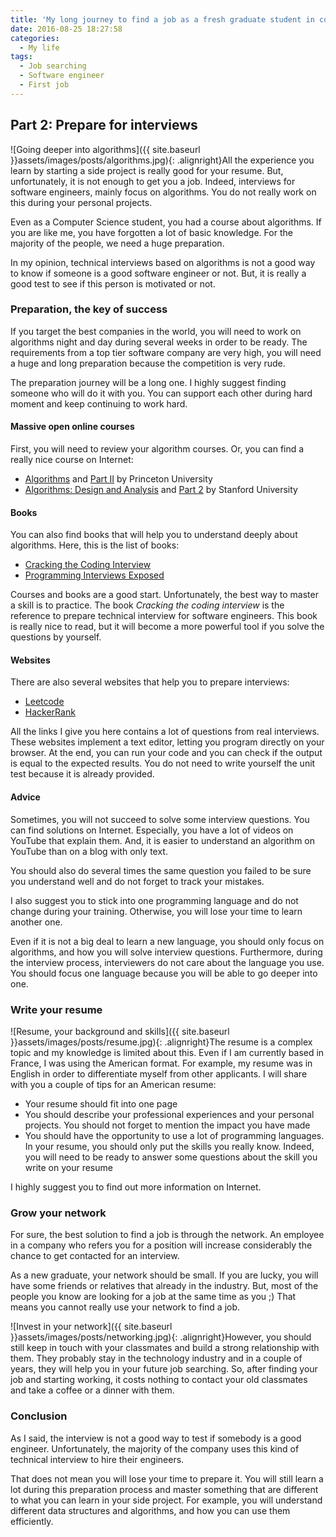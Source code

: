 ```yaml
---
title: 'My long journey to find a job as a fresh graduate student in computer science (Part 2 of 3)'
date: 2016-08-25 18:27:58
categories:
  - My life
tags:
  - Job searching
  - Software engineer
  - First job
---
```

## Part 2: Prepare for interviews

![Going deeper into algorithms]({{ site.baseurl }}assets/images/posts/algorithms.jpg){: .alignright}All the experience you learn by starting a side project is really good for your resume. But, unfortunately, it is not enough to get you a job. Indeed, interviews for software engineers, mainly focus on algorithms. You do not really work on this during your personal projects.

Even as a Computer Science student, you had a course about algorithms. If you are like me, you have forgotten a lot of basic knowledge. For the majority of the people, we need a huge preparation.

In my opinion, technical interviews based on algorithms is not a good way to know if someone is a good software engineer or not. But, it is really a good test to see if this person is motivated or not.

### Preparation, the key of success

If you target the best companies in the world, you will need to work on algorithms night and day during several weeks in order to be ready. The requirements from a top tier software company are very high, you will need a huge and long preparation because the competition is very rude.

The preparation journey will be a long one. I highly suggest finding someone who will do it with you. You can support each other during hard moment and keep continuing to work hard.

#### Massive open online courses

First, you will need to review your algorithm courses. Or, you can find a really nice course on Internet:

* <a href="https://www.coursera.org/learn/introduction-to-algorithms" target="_blank">Algorithms</a> and <a href="https://www.coursera.org/learn/java-data-structures-algorithms-2" target="_blank">Part II</a> by Princeton University
* <a href="https://www.coursera.org/learn/algorithm-design-analysis" target="_blank">Algorithms: Design and Analysis</a> and <a href="https://www.coursera.org/learn/algorithm-design-analysis-2" target="_blank">Part 2</a> by Stanford University

#### Books

You can also find books that will help you to understand deeply about algorithms. Here, this is the list of books:

* <a href="https://www.amazon.com/Cracking-Coding-Interview-Programming-Questions/dp/0984782850" target="_blank">Cracking the Coding Interview</a>
* <a href="https://www.amazon.com/Programming-Interviews-Exposed-Secrets-Landing/dp/1118261364/" target="_blank">Programming Interviews Exposed</a>

Courses and books are a good start. Unfortunately, the best way to master a skill is to practice. The book *Cracking the coding interview* is the reference to prepare technical interview for software engineers. This book is really nice to read, but it will become a more powerful tool if you solve the questions by yourself.

#### Websites

There are also several websites that help you to prepare interviews:

* <a href="https://leetcode.com/" target="_blank">Leetcode</a>
* <a href="https://www.hackerrank.com/" target="_blank">HackerRank</a>

All the links I give you here contains a lot of questions from real interviews. These websites implement a text editor, letting you program directly on your browser. At the end, you can run your code and you can check if the output is equal to the expected results. You do not need to write yourself the unit test because it is already provided.

#### Advice

Sometimes, you will not succeed to solve some interview questions. You can find solutions on Internet. Especially, you have a lot of videos on YouTube that explain them. And, it is easier to understand an algorithm on YouTube than on a blog with only text.

You should also do several times the same question you failed to be sure you understand well and do not forget to track your mistakes.

I also suggest you to stick into one programming language and do not change during your training. Otherwise, you will lose your time to learn another one.

Even if it is not a big deal to learn a new language, you should only focus on algorithms, and how you will solve interview questions. Furthermore, during the interview process, interviewers do not care about the language you use. You should focus one language because you will be able to go deeper into one.

### Write your resume

![Resume, your background and skills]({{ site.baseurl }}assets/images/posts/resume.jpg){: .alignright}The resume is a complex topic and my knowledge is limited about this. Even if I am currently based in France, I was using the American format. For example, my resume was in English in order to differentiate myself from other applicants. I will share with you a couple of tips for an American resume:

* Your resume should fit into one page
* You should describe your professional experiences and your personal projects. You should not forget to mention the impact you have made
* You should have the opportunity to use a lot of programming languages. In your resume, you should only put the skills you really know. Indeed, you will need to be ready to answer some questions about the skill you write on your resume

I highly suggest you to find out more information on Internet.

### Grow your network

For sure, the best solution to find a job is through the network. An employee in a company who refers you for a position will increase considerably the chance to get contacted for an interview.

As a new graduate, your network should be small. If you are lucky, you will have some friends or relatives that already in the industry. But, most of the people you know are looking for a job at the same time as you ;) That means you cannot really use your network to find a job.

![Invest in your network]({{ site.baseurl }}assets/images/posts/networking.jpg){: .alignright}However, you should still keep in touch with your classmates and build a strong relationship with them. They probably stay in the technology industry and in a couple of years, they will help you in your future job searching. So, after finding your job and starting working, it costs nothing to contact your old classmates and take a coffee or a dinner with them.

### Conclusion

As I said, the interview is not a good way to test if somebody is a good engineer. Unfortunately, the majority of the company uses this kind of technical interview to hire their engineers.

That does not mean you will lose your time to prepare it. You will still learn a lot during this preparation process and master something that are different to what you can learn in your side project. For example, you will understand different data structures and algorithms, and how you can use them efficiently.
